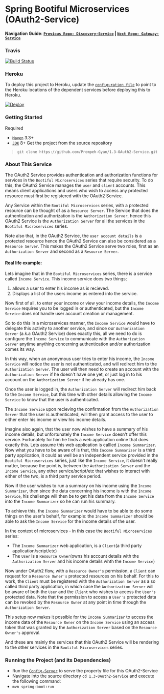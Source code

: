 # Spring Bootiful Microservices (OAuth2-Service)

#### Navigation Guide: [`Previous Repo: Discovery-Service`](https://github.com/Prempeh-Gyan/1.2-Discovery-Service)   |   [`Next Repo: Gateway-Service`](https://github.com/Prempeh-Gyan/1.4-Gateway-Service)

### Travis
[![Build Status](https://travis-ci.org/Prempeh-Gyan/1.3-OAuth2-Service.svg?branch=master)](https://travis-ci.org/Prempeh-Gyan/1.3-OAuth2-Service)

### Heroku
To deploy this project to Heroku, update the [`configuration file`](https://github.com/Prempeh-Gyan/1.1-Config-Repo/blob/master/services/OAuth2-Service/oauth2-service.yml) to point to the Heroku locations of the dependent services before deploying this to Heroku.

[![Deploy](https://www.herokucdn.com/deploy/button.png)](https://heroku.com/deploy?template=https://github.com/Prempeh-Gyan/1.3-OAuth2-Service)

### Getting Started
Required
* [`Maven`](https://maven.apache.org/) 3.3+
* [`JDK`](http://www.oracle.com/technetwork/java/javase/downloads/jdk8-downloads-2133151.html) 8+
Get the project from the source repository
>`git clone https://github.com/Prempeh-Gyan/1.3-OAuth2-Service.git`

### About This Service
The OAuth2 Service provides authentication and authorization functions for services in the `Bootiful Microservices` series that require security. To do this, the OAuth2 Service manages the `user` and `client` accounts. This means client applications and users who wish to access any protected resource must first be registered with the OAuth2 Service.

Any Service within the `Bootiful Microservices` series, with a protected resource can be thought of as a `Resource Server`.
The Service that does the authentication and authorization is the `Authorization Server`, hence this OAuth2 Service is the `Authorization Server` for all the services in the `Bootiful Microservices` series.

Note also that, in the OAuth2 Service, the `user account details` is a protected resource hence the OAuth2 Service can also be considered as a `Resource Server`. This makes the OAuth2 Service serve two roles, first as an `Authorization Server` and second as a `Resource Server`.

#### Real life example:
Lets imagine that in the `Bootiful Microservices` series, there is a service called `Income Service`. 
This income service does two things; 
1. allows a user to enter his income as is recieved. 
2. Displays a list of the users income as entered into the service.

Now first of all, to enter your income or view your income details, the `Income Service` requires you to be logged in or authenticated, but the `Income Service` does not handle user account creation or management.

So to do this in a microservices manner, the `Income Service` would have to delegate this activity to another service, and since our `Authorization Server` (a.k.a OAuth2 Service) does exactly this, all we need to do is configure the `Income Service` to communicate with the `Authorization Server` anytime anything concerning authentication and/or authorization comes its way.

In this way, when an anonymous user tries to enter his income, the `Income Service` will notice the user is not authenticated, and will redirect him to the `Authorization Server`. The user will then need to create an account with the `Authorization Server` if he doesn't have one yet, or just log in to his account on the `Authorization Server` if he already has one.

Once the user is logged in, the `Authorization Server` will redirect him back to the `Income Service`, but this time with other details allowing the `Income Service` to know that the user is authenticated.

The `Income Service` upon recieving the confirmation from the `Authorization Server` that the user is authenticated, will then grant access to the user to either enter his income or view his income details.

Imagine also again, that the user now wishes to have a summary of his income details, but unfortunately the `Income Service` doesn't offer this service.
Fortunately for him he finds a web application online that does exactly this. Lets assume this web application is callled `Income Summarizer`.
Now what you have to be aware of is that, this `Income Summarizer` is a third party application, it could as well be an independent service provided in the `Bootiful Microservices` series, just like the `Income Service`, it doesn't really matter, because the point is, between the `Authorization Server` and the `Income Service`, any other service/script/etc that wishes to interact with either of the two, is a third party service period.

Now if the user wishes to run a summary on his income using the `Income Summarizer`, then since the data concerning his income is with the `Income Service`, his challenge will then be to get his data from the `Income Service` into the `Income Summarizer` so he can run his summary.

To achieve this, the `Income Summarizer` would have to be able to do some things on the user's behalf, for example: the `Income Summarizer` should be able to ask the `Income Service` for the income details of the user.

In the context of microservices - in this case the `Bootiful Microservices` series: 
* The `Income Summarizer` web application, is a `Client`(a third party application/script/etc)
* The `User` is a `Resource Owner`(owns his account details with the `Authorization Server` and his income details whth the `Income Service`)

Now under OAuth2 flow, with a `Resource Owner's` permission, a `Client` can request for a `Resource Owner's` protected resources on his behalf. For this to work, the `Client` must be registered with the `Authorization Server` as a so called third party application, in which case the `Authorization Server` will be aware of both the `User` and the `Client` who wishes to access the `User's` protected data. 
Note that the permission to access a `User's` protected data can be revoked by the `Resource Owner` at any point in time through the `Authorization Server`.

This setup now makes it possible for the `Income Summarizer` to access the income data of the `Resource Owner` on the `Income Service` using an access token that was granted by the `Authorization Server` based on the `Resource Owner's` approval.

And these are mainly the services that this OAuth2 Service will be rendering to the other services in the `Bootiful Microservices` series.

### Running the Project (and its Dependencies)
* Run the [`Config-Server`](https://github.com/Prempeh-Gyan/1.0-Config-Server) to serve the property file for this OAuth2-Service
* Navigate into the source directory `cd 1.3-OAuth2-Service` and execute the following command: 
* `mvn spring-boot:run`
